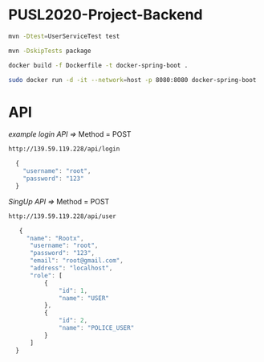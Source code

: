 # PUSL2020-Project-Backend

```sh
mvn -Dtest=UserServiceTest test
```

```sh
mvn -DskipTests package
```

```sh
docker build -f Dockerfile -t docker-spring-boot .
```

```sh
sudo docker run -d -it --network=host -p 8080:8080 docker-spring-boot
```

# API

_example login API =>_
Method = POST
```sh
http://139.59.119.228/api/login
```
```javascript
  {
    "username": "root",
    "password": "123"
  }
```
_SingUp API =>_
Method = POST
```sh  
http://139.59.119.228/api/user
```
```javascript
   {
     "name": "Rootx",
      "username": "root",
      "password": "123",
      "email": "root@gmail.com",
      "address": "localhost",
      "role": [
          {
              "id": 1,
              "name": "USER"
          },
          {
              "id": 2,
              "name": "POLICE_USER"
          }
      ]
  }
```
